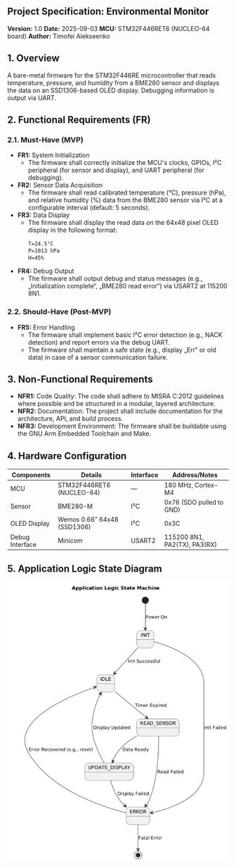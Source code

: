 ## Project Specification: Environmental Monitor
**Version:** 1.0
**Date:** 2025-09-03
**MCU:** STM32F446RET6 (NUCLEO-64 board)
**Author:** Timofei Alekseenko

## 1. Overview
A bare-metal firmware for the STM32F446RE microcontroller that reads temperature, pressure, and humidity from a BME280 sensor and displays the data on an SSD1306-based OLED display. Debugging information is output via UART.

## 2. Functional Requirements (FR)
### 2.1. Must-Have (MVP)
* **FR1:** System Initialization
  * The firmware shall correctly initialize the MCU's clocks, GPIOs, I²C peripheral (for sensor and display), and UART peripheral (for debugging).
* **FR2:** Sensor Data Acquisition
  * The firmware shall read calibrated temperature (°C), pressure (hPa), and relative humidity (%) data from the BME280 sensor via I²C at a configurable interval (default: 5 seconds).
* **FR3:** Data Display
  * The firmware shall display the read data on the 64x48 pixel OLED display in the following format:
    ```
    T=24.5°C
    P=1013 hPa
    H=45%
    ```
* **FR4:** Debug Output
  * The firmware shall output debug and status messages (e.g., „Initialization complete“, „BME280 read error“) via USART2 at 115200 8N1.

### 2.2. Should-Have (Post-MVP)
* **FR5:** Error Handling
  * The firmware shall implement basic I²C error detection (e.g., NACK detection) and report errors via the debug UART.
  * The firmware shall maintain a safe state (e.g., display „Err“ or old data) in case of a sensor communication failure.

## 3. Non-Functional Requirements
* **NFR1:** Code Quality: The code shall adhere to MISRA C:2012 guidelines where possible and be structured in a modular, layered architecture.
* **NFR2:** Documentation: The project shall include documentation for the architecture, API, and build process.
* **NFR3:** Development Environment: The firmware shall be buildable using the GNU Arm Embedded Toolchain and Make.

## 4. Hardware Configuration
| Components         | Details                          | Interface | Address/Notes                  |
|--------------------|----------------------------------|-----------|--------------------------------|
| MCU                | STM32F446RET6 (NUCLEO-64)        | —         | 180 MHz, Cortex-M4             |
| Sensor             | BME280-M                         | I²C       | 0x76 (SDO pulled to GND)       |
| OLED Display       | Wemos 0.66” 64x48 (SSD1306)      | I²C       | 0x3C                           |
| Debug Interface    | Minicom                          | USART2    | 115200 8N1, PA2(TX), PA3(RX)   |

## 5. Application Logic State Diagram
![Freehand Drawing.svg](Diagrams/app_logic_fsm_v.1.0.png)
